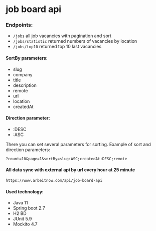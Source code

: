 # job board api

### Endpoints:
 - `/jobs` all job vacancies with pagination and sort
 - `/jobs/statistic` returned numbers of vacancies by location
 -  `/jobs/top10` returned top 10 last vacancies

#### SortBy parameters:
- slug
- company
- title
- description
- remote
- url
- location
- createdAt
#### Direction parameter:
- :DESC
- :ASC

There you can set several parameters for sorting.
Example of sort and direction parameters:

`?count=10&page=1&sortBy=slug:ASC;createdAt:DESC;remote`

#### All data sync with external api by url every hour at 25 minute

`https://www.arbeitnow.com/api/job-board-api`

#### Used technology:
- Java 11
- Spring boot 2.7
- H2 BD
- JUnit 5.9
- Mockito 4.7